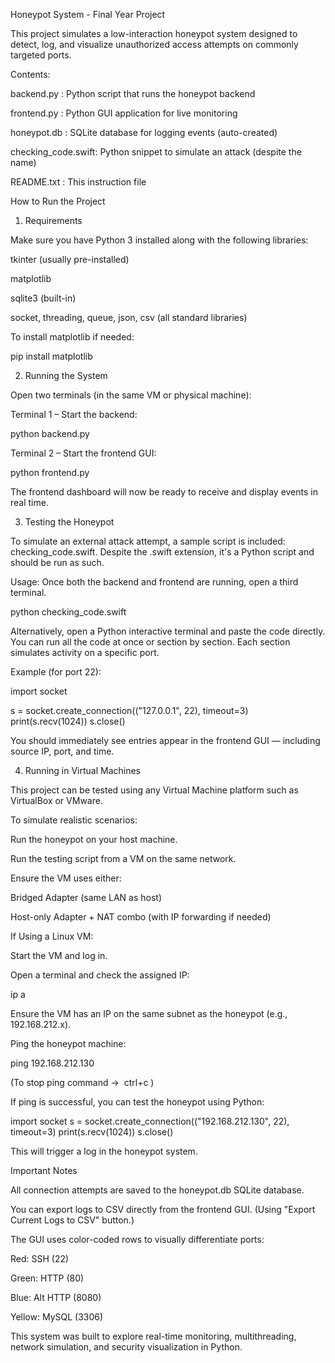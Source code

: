 Honeypot System - Final Year Project

This project simulates a low-interaction honeypot system designed to detect, log, and visualize unauthorized access attempts on commonly targeted ports.

Contents:

backend.py         : Python script that runs the honeypot backend

frontend.py        : Python GUI application for live monitoring

honeypot.db        : SQLite database for logging events (auto-created)

checking_code.swift: Python snippet to simulate an attack (despite the name)

README.txt         : This instruction file

How to Run the Project

1. Requirements

Make sure you have Python 3 installed along with the following libraries:

tkinter (usually pre-installed)

matplotlib

sqlite3 (built-in)

socket, threading, queue, json, csv (all standard libraries)

To install matplotlib if needed:

pip install matplotlib

2. Running the System

Open two terminals (in the same VM or physical machine):

Terminal 1 – Start the backend:

python backend.py

Terminal 2 – Start the frontend GUI:

python frontend.py

The frontend dashboard will now be ready to receive and display events in real time.

3. Testing the Honeypot

To simulate an external attack attempt, a sample script is included: checking_code.swift.
Despite the .swift extension, it's a Python script and should be run as such.

Usage: Once both the backend and frontend are running, open a third terminal.

python checking_code.swift

Alternatively, open a Python interactive terminal and paste the code directly. You can run all the code at once or section by section. Each section simulates activity on a specific port.

Example (for port 22):

import socket

s = socket.create_connection(("127.0.0.1", 22), timeout=3)
print(s.recv(1024))
s.close()

You should immediately see entries appear in the frontend GUI — including source IP, port, and time.

4. Running in Virtual Machines

This project can be tested using any Virtual Machine platform such as VirtualBox or VMware.

To simulate realistic scenarios:

Run the honeypot on your host machine.

Run the testing script from a VM on the same network.

Ensure the VM uses either:

Bridged Adapter (same LAN as host)

Host-only Adapter + NAT combo (with IP forwarding if needed)

If Using a Linux VM:

Start the VM and log in.

Open a terminal and check the assigned IP:

ip a

Ensure the VM has an IP on the same subnet as the honeypot (e.g., 192.168.212.x).

Ping the honeypot machine:

ping 192.168.212.130

(To stop ping command ->  ctrl+c )

If ping is successful, you can test the honeypot using Python:

import socket
s = socket.create_connection(("192.168.212.130", 22), timeout=3)
print(s.recv(1024))
s.close()

This will trigger a log in the honeypot system.

Important Notes

All connection attempts are saved to the honeypot.db SQLite database.

You can export logs to CSV directly from the frontend GUI. (Using "Export Current Logs to CSV" button.)

The GUI uses color-coded rows to visually differentiate ports:

Red: SSH (22)

Green: HTTP (80)

Blue: Alt HTTP (8080)

Yellow: MySQL (3306)

This system was built to explore real-time monitoring, multithreading, network simulation, and security visualization in Python.

